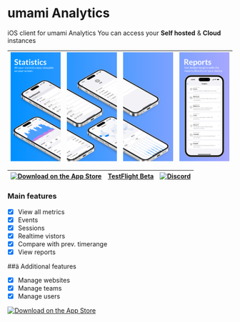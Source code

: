 
# umami Analytics
iOS client for umami Analytics
You can access your **Self hosted** & **Cloud** instances


|<img src="/screenshots/04.png" width="200"/>|<img src="/screenshots/03.png" width="200"/>|<img src="/screenshots/02.png" width="200"/>|<img src="/screenshots/01.png" width="200"/>|
|------|-----------|-----------|-----------|


|[<img alt="Download on the App Store" src="https://github.com/user-attachments/assets/6b731cd7-e81c-4ce4-9257-7f4dab62cec5" />](https://apps.apple.com/app/id6475239611)|[TestFlight Beta](https://testflight.apple.com/join/AYfPX1Ut)|[![Discord](https://img.shields.io/badge/Discord-%235865F2.svg?style=for-the-badge&logo=discord&logoColor=white)](https://discord.com/users/1309858624851546242)|
|-|-|-|


### Main features
- [x] View all metrics
- [x] Events
- [x] Sessions
- [x] Realtime vistors
- [x] Compare with prev. timerange
- [x] View reports
      
##ä Additional features
- [x] Manage websites
- [x] Manage teams
- [x] Manage users

[<img alt="Download on the App Store" src="https://github.com/user-attachments/assets/6b731cd7-e81c-4ce4-9257-7f4dab62cec5" />](https://apps.apple.com/app/id6475239611)
